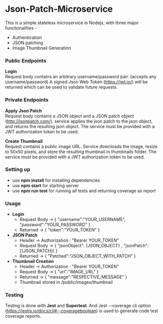 # Json-Patch-Microservice
This is a simple stateless microservice in Nodejs, with three major functionalities -
- Authentication
- JSON patching
- Image Thumbnail Generation

### Public Endpoints
**Login**<br>
Request body contains an arbitrary username/password pair. (accepts any username/password)
A signed Json Web Token (https://jwt.io/) will be returned which can be used to validate future requests.

### Private Endpoints
**Apply Json Patch**<br>
Request body contains a JSON object and a JSON patch object (http://jsonpatch.com/).
service applies the json patch to the json object, and returns the resulting json object.
The service must be provided with a JWT authorization token to be used.

**Create Thumbnail**<br>
Request contains a public image URL.
Service downloads the image, resize to 50x50 pixels, and store the resulting thumbnail in thumbnails folder.
The service must be provided with a JWT authorization token to be used.

### Setting up
- use **npm install** for installing dependencies
- use **npm start** for starting server
- use **npm run test** for running all tests and returning coverage as report

### Usage
- **Login**
    - Request Body -> { "username":"YOUR_USERNAME", "password":"YOUR_PASSWORD" }
    - Returned -> { "token":"YOUR_TOKEN" }
- **JSON Patch**
    - Header -> Authorization : "Bearer YOUR_TOKEN"
    - Request Body -> { "jsonObject": {JSON_OBJECT} , "jsonPatch": [{JSON_PATCH}] }
    - Returned -> { "Patched":"JSON_OBJECT_WITH_PATCH" }
- **Thumbnail Creation**
    - Header -> Authorization : "Bearer YOUR_TOKEN"
    - Request Body -> { "url":"IMAGE_URL" }
    - Returned -> { "message":"RESPECTIVE_MESSAGE" }
    - Thumbnail stored in /public/images/thumbnail

### Testing
Testing is done with **Jest** and **Supertest**.
And Jest --coverage cli option (https://jestjs.io/docs/cli#--coverageboolean) is used to generate code test coverage reports.
